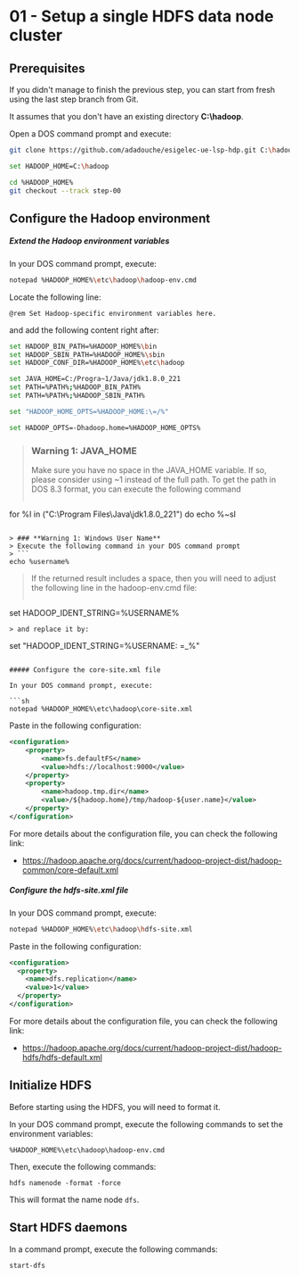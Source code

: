 # 01 - Setup a single HDFS data node cluster

## Prerequisites

If you didn't manage to finish the previous step, you can start from fresh using the last step branch from Git.

It assumes that you don't have an existing directory **C:\hadoop**.

Open a DOS command prompt and execute:

```sh
git clone https://github.com/adadouche/esigelec-ue-lsp-hdp.git C:\hadoop

set HADOOP_HOME=C:\hadoop

cd %HADOOP_HOME%
git checkout --track step-00
```

## Configure the Hadoop environment

##### Extend the Hadoop environment variables

In your DOS command prompt, execute:

```sh
notepad %HADOOP_HOME%\etc\hadoop\hadoop-env.cmd
```

Locate the following line:

```
@rem Set Hadoop-specific environment variables here.
```

and add the following content right after:

```sh
set HADOOP_BIN_PATH=%HADOOP_HOME%\bin
set HADOOP_SBIN_PATH=%HADOOP_HOME%\sbin
set HADOOP_CONF_DIR=%HADOOP_HOME%\etc\hadoop

set JAVA_HOME=C:/Progra~1/Java/jdk1.8.0_221
set PATH=%PATH%;%HADOOP_BIN_PATH%
set PATH=%PATH%;%HADOOP_SBIN_PATH%

set "HADOOP_HOME_OPTS=%HADOOP_HOME:\=/%"

set HADOOP_OPTS=-Dhadoop.home=%HADOOP_HOME_OPTS%
```

> ### **Warning 1: JAVA_HOME**
> Make sure you have no space in the JAVA_HOME variable.
> If so, please consider using ~1 instead of the full path.
> To get the path in DOS 8.3 format, you can execute the following command
> ```
for %I in ("C:\Program Files\Java\jdk1.8.0_221") do echo %~sI
```

> ### **Warning 1: Windows User Name**
> Execute the following command in your DOS command prompt
> ```
echo %username%
```
> If the returned result includes a space, then you will need to adjust the following line in the hadoop-env.cmd file:
> ```
set HADOOP_IDENT_STRING=%USERNAME%
```
> and replace it by:
```
set "HADOOP_IDENT_STRING=%USERNAME: =_%"
```

##### Configure the core-site.xml file

In your DOS command prompt, execute:

```sh
notepad %HADOOP_HOME%\etc\hadoop\core-site.xml
```

Paste in the following configuration:

```xml
<configuration>
    <property>
        <name>fs.defaultFS</name>
        <value>hdfs://localhost:9000</value>
    </property>
    <property>
        <name>hadoop.tmp.dir</name>
        <value>/${hadoop.home}/tmp/hadoop-${user.name}</value>
    </property>
</configuration>
```

For more details about the configuration file, you can check the following link:

 - https://hadoop.apache.org/docs/current/hadoop-project-dist/hadoop-common/core-default.xml

##### Configure the hdfs-site.xml file

In your DOS command prompt, execute:

```sh
notepad %HADOOP_HOME%\etc\hadoop\hdfs-site.xml
```

Paste in the following configuration:

```xml
<configuration>
  <property>
    <name>dfs.replication</name>
    <value>1</value>
  </property>
</configuration>
```

For more details about the configuration file, you can check the following link:

- https://hadoop.apache.org/docs/current/hadoop-project-dist/hadoop-hdfs/hdfs-default.xml

## Initialize HDFS

Before starting using the HDFS, you will need to format it.

In your DOS command prompt, execute the following commands to set the environment variables:

```
%HADOOP_HOME%\etc\hadoop\hadoop-env.cmd
```

Then, execute the following commands:

```
hdfs namenode -format -force
```

This will format the name node `dfs`.

## Start HDFS daemons

In a command prompt, execute the following commands:

```
start-dfs
```
